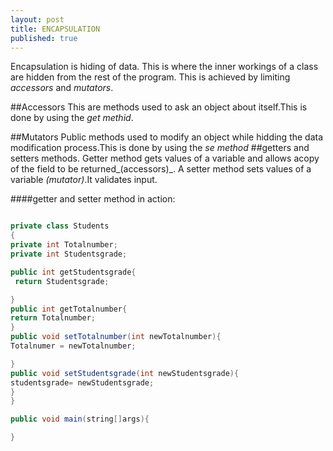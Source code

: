 ```yaml
---
layout: post
title: ENCAPSULATION
published: true
---
```


Encapsulation is hiding of data. This is where the inner workings of a class are hidden from the rest of the program.
This is achieved by limiting _accessors_ and _mutators_.

##Accessors
This are methods used to ask an object about itself.This is done by using the _get methid_.

##Mutators
Public methods used to modify an object while hidding the data modification process.This is done by using the _se method_
##getters and setters methods.
Getter method gets values of a variable and allows acopy of the field to be returned_(accessors)_.
A setter method sets values of a variable _(mutator)_.It validates input.

####getter and setter method in action:
~~~java

private class Students
{
private int Totalnumber;
private int Studentsgrade;

public int getStudentsgrade{
 return Studentsgrade;

}
public int getTotalnumber{
return Totalnumber;
}
public void setTotalnumber(int newTotalnumber){
Totalnumer = newTotalnumber;

}
public void setStudentsgrade(int newStudentsgrade){
studentsgrade= newStudentsgrade;
}
}

~~~


~~~java
public void main(string[]args){

}
~~~